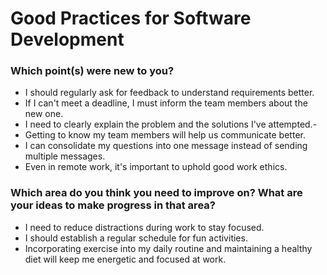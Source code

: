 # Good Practices for Software Development


### Which point(s) were new to you?

- I should regularly ask for feedback to understand requirements better.
- If I can't meet a deadline, I must inform the team members about the new one.
- I need to clearly explain the problem and the solutions I've attempted.-
- Getting to know my team members will help us communicate better.
- I can consolidate my questions into one message instead of sending multiple messages.
- Even in remote work, it's important to uphold good work ethics.


### Which area do you think you need to improve on? What are your ideas to make progress in that area?

- I need to reduce distractions during work to stay focused.
- I should establish a regular schedule for fun activities.
- Incorporating exercise into my daily routine and maintaining a healthy diet will keep me energetic and focused at work.
